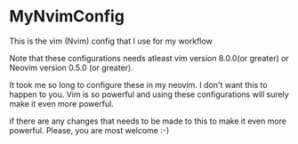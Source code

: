 # MyNvimConfig
This is the vim (Nvim) config that I use for my workflow


Note that these configurations needs atleast vim version 8.0.0(or greater) or Neovim version 0.5.0 (or greater).

It took me so long to configure these in my neovim. I don't want this to happen to you. Vim is so powerful and using these configurations will surely make it even more powerful.

if there are any changes that needs to be made to this to make it even more powerful. Please, you are most welcome :-)
